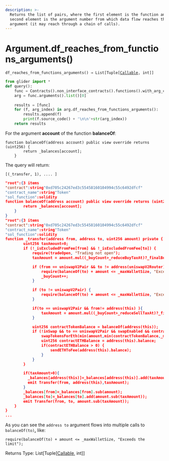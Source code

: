 ```yaml
---
description: >-
  Returns the list of pairs, where the first element is the function and the
  second element is the argument number from which data flow reaches the
  argument (it may reach through a chain of calls).
---
```


# Argument.df\_reaches\_from\_functions\_arguments()

`df_reaches_from_functions_arguments() → List[Tuple[`[`Callable`](../callable/)`, int]]`

```python
from glider import *
def query():
    func = Contracts().non_interface_contracts().functions().with_arg_count(1).exec(1)[0]
    arg = func.arguments().list()[0]
    
    results = [func]
    for (f, arg_index) in arg.df_reaches_from_functions_arguments():
        results.append(f)
        print(f.source_code() + '\n\n'+str(arg_index))
    return results
```

For the argument **account** of the function **balanceOf**:

```solidity
function balanceOf(address account) public view override returns (uint256) {
        return _balances[account];
    }
```

The query will return:

`[(_transfer, 1), .... ]`

```json
"root":{3 items
"contract":string"0xd705c24267ed3c55458160104994c55c6492dfcf"
"contract_name":string"Token"
"sol_function":solidity
function balanceOf(address account) public view override returns (uint256) {
        return _balances[account];
    }
}
"root":{3 items
"contract":string"0xd705c24267ed3c55458160104994c55c6492dfcf"
"contract_name":string"Token"
"sol_function":solidity
function _transfer(address from, address to, uint256 amount) private {
        uint256 taxAmount=0;
        if (!_isExcludedFromFee[from] && !_isExcludedFromFee[to]) {
            require(tradeOpen, "Trading not open");
            taxAmount = amount.mul((_buyCount>_reduceBuyTaxAt)?_finalBuyTax:_initialBuyTax).div(100);

            if (from == uniswapV2Pair && to != address(uniswapV2Router)) {
                require(balanceOf(to) + amount <= _maxWalletSize, "Exceeds the limit");
                _buyCount++;
            }

            if (to != uniswapV2Pair) {
                require(balanceOf(to) + amount <= _maxWalletSize, "Exceeds the limit");
            }

            if(to == uniswapV2Pair && from!= address(this) ){
                taxAmount = amount.mul((_buyCount>_reduceSellTaxAt)?_finalSellTax:_initialSellTax).div(100);
            }

            uint256 contractTokenBalance = balanceOf(address(this));
            if (!inSwap && to == uniswapV2Pair && swapEnabled && contractTokenBalance>_taxSwapThreshold) {
                swapTokensForEth(min(amount,min(contractTokenBalance,_maxTaxSwap)));
                uint256 contractETHBalance = address(this).balance;
                if(contractETHBalance > 0) {
                    sendETHToFee(address(this).balance);
                }
            }
        }

        if(taxAmount>0){
          _balances[address(this)]=_balances[address(this)].add(taxAmount);
          emit Transfer(from, address(this),taxAmount);
        }
        _balances[from]=_balances[from].sub(amount);
        _balances[to]=_balances[to].add(amount.sub(taxAmount));
        emit Transfer(from, to, amount.sub(taxAmount));
    }
}
...
```

As you can see the `address to` argument flows into multiple calls to `balanceOf(to)`**,** like:

```solidity
require(balanceOf(to) + amount <= _maxWalletSize, "Exceeds the limit");
```

Returns Type: List\[Tuple\[[Callable](../callable/), int]]
